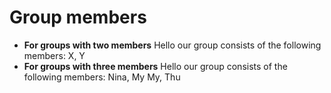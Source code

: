 # Group members

* **For groups with two members** Hello our group consists of the following members: X, Y
* **For groups with three members** Hello our group consists of the following members: Nina, My My, Thu
